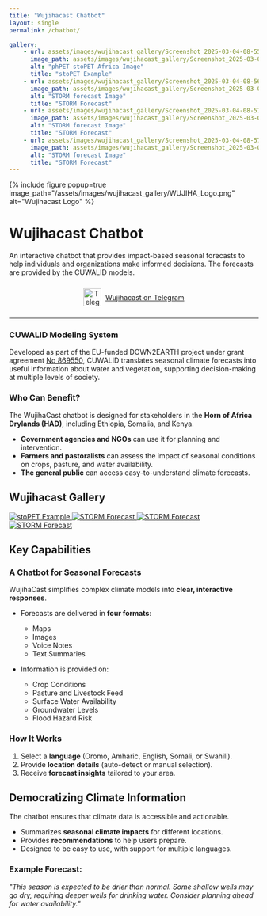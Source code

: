 ```yaml
---
title: "Wujihacast Chatbot"
layout: single
permalink: /chatbot/

gallery:
    - url: assets/images/wujihacast_gallery/Screenshot_2025-03-04-08-55-27-969_org.telegram.messenger.jpg
      image_path: assets/images/wujihacast_gallery/Screenshot_2025-03-04-08-55-27-969_org.telegram.messenger.jpg
      alt: "phPET stoPET Africa Image"
      title: "stoPET Example"
    - url: assets/images/wujihacast_gallery/Screenshot_2025-03-04-08-56-45-480_org.telegram.messenger.jpg
      image_path: assets/images/wujihacast_gallery/Screenshot_2025-03-04-08-56-45-480_org.telegram.messenger.jpg
      alt: "STORM forecast Image"
      title: "STORM Forecast"
    - url: assets/images/wujihacast_gallery/Screenshot_2025-03-04-08-57-04-525_org.telegram.messenger.jpg
      image_path: assets/images/wujihacast_gallery/Screenshot_2025-03-04-08-57-04-525_org.telegram.messenger.jpg
      alt: "STORM forecast Image"
      title: "STORM Forecast"
    - url: assets/images/wujihacast_gallery/Screenshot_2025-03-04-08-57-36-968_org.telegram.messenger.jpg
      image_path: assets/images/wujihacast_gallery/Screenshot_2025-03-04-08-57-36-968_org.telegram.messenger.jpg
      alt: "STORM forecast Image"
      title: "STORM Forecast"
---
```


<link rel="stylesheet" href="{{ '/assets/css/wujihacast.css' | relative_url }}">

{% include figure popup=true image_path="/assets/images/wujihacast_gallery/WUJIHA_Logo.png" alt="Wujihacast Logo" %}

# Wujihacast Chatbot


An interactive chatbot that provides impact-based seasonal forecasts to help individuals and organizations make informed decisions. The forecasts are provided by the CUWALID models.

<div style="display: flex; justify-content: center; align-items: center; text-align: center;">
    <a href="https://t.me/wujihacast_igad_bot/" class="btn btn--primary" target="_blank" style="display: inline-flex; align-items: center; gap: 8px; padding: 10px 15px;">
        <img src="/assets/images/wujihacast_gallery/WUJIHA_Icon_Yellow.png" alt="Telegram Icon" style="height: 36px; width: 36px;">
        Wujihacast on Telegram
    </a>
</div>


---

### CUWALID Modeling System  
Developed as part of the EU-funded DOWN2EARTH project under grant agreement [No 869550](https://cordis.europa.eu/project/id/869550), CUWALID translates seasonal climate forecasts into useful information about water and vegetation, supporting decision-making at multiple levels of society.

### Who Can Benefit?  
The WujihaCast chatbot is designed for stakeholders in the **Horn of Africa Drylands (HAD)**, including Ethiopia, Somalia, and Kenya.  

- **Government agencies and NGOs** can use it for planning and intervention.  
- **Farmers and pastoralists** can assess the impact of seasonal conditions on crops, pasture, and water availability.  
- **The general public** can access easy-to-understand climate forecasts.  

## Wujihacast Gallery

<div class="custom-gallery">
    <a href="/assets/images/wujihacast_gallery/Screenshot_2025-03-04-08-55-27-969_org.telegram.messenger.jpg">
        <img src="/assets/images/wujihacast_gallery/Screenshot_2025-03-04-08-55-27-969_org.telegram.messenger.jpg" alt="stoPET Example">
    </a>
    <a href="/assets/images/wujihacast_gallery/Screenshot_2025-03-04-08-56-45-480_org.telegram.messenger.jpg">
        <img src="/assets/images/wujihacast_gallery/Screenshot_2025-03-04-08-56-45-480_org.telegram.messenger.jpg" alt="STORM Forecast">
    </a>
    <a href="/assets/images/wujihacast_gallery/Screenshot_2025-03-04-08-57-04-525_org.telegram.messenger.jpg">
        <img src="/assets/images/wujihacast_gallery/Screenshot_2025-03-04-08-57-04-525_org.telegram.messenger.jpg" alt="STORM Forecast">
    </a>
    <a href="/assets/images/wujihacast_gallery/Screenshot_2025-03-04-08-57-36-968_org.telegram.messenger.jpg">
        <img src="/assets/images/wujihacast_gallery/Screenshot_2025-03-04-08-57-36-968_org.telegram.messenger.jpg" alt="STORM Forecast">
    </a>
</div> 

## Key Capabilities

### A Chatbot for Seasonal Forecasts  
WujihaCast simplifies complex climate models into **clear, interactive responses**.  

- Forecasts are delivered in **four formats**:  
  - Maps  
  - Images  
  - Voice Notes  
  - Text Summaries  

- Information is provided on:  
  - Crop Conditions  
  - Pasture and Livestock Feed  
  - Surface Water Availability  
  - Groundwater Levels  
  - Flood Hazard Risk  

### How It Works  
1. Select a **language** (Oromo, Amharic, English, Somali, or Swahili).  
2. Provide **location details** (auto-detect or manual selection).  
3. Receive **forecast insights** tailored to your area.  

## Democratizing Climate Information  
The chatbot ensures that climate data is accessible and actionable.  

- Summarizes **seasonal climate impacts** for different locations.  
- Provides **recommendations** to help users prepare.  
- Designed to be easy to use, with support for multiple languages.  

### Example Forecast:  
*"This season is expected to be drier than normal. Some shallow wells may go dry, requiring deeper wells for drinking water. Consider planning ahead for water availability."*





